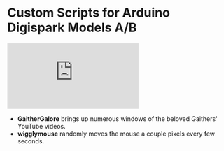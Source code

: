 # Custom Scripts for Arduino Digispark Models A/B

![alt text](https://forum.arduino.cc/index.php?action=dlattach;topic=175373.0;attach=199678 "digispark schema")

* **GaitherGalore** brings up numerous windows of the beloved Gaithers' YouTube videos.
* **wigglymouse** randomly moves the mouse a couple pixels every few seconds.


